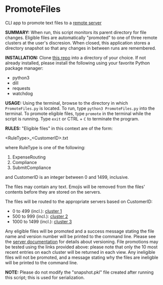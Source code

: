# PromoteFiles
CLI app to promote text files to a [remote server](https://github.com/rottney/RuleSheetServer)


**SUMMARY:**
When run, this script monitors its parent directory for file changes.
Eligible files are automatically "promoted" to one of three remote clusters at the user's discresion.
When closed, this application stores a directory snapshot so that any changes in between runs are remembered.


**INSTALLATION:**
Clone [this repo](https://github.com/rottney/PromoteFiles.git) into a directory of your choice.
If not already installed, please install the following using your favorite Python package manager:
* python3
* dill
* requests
* watchdog


**USAGE:**
Using the terminal, browse to the directory in which `PromoteFiles.py` is located.
To run, type ```python3 PromoteFiles.py``` into the terminal.
To promote eligible files, type `promote` in the terminal while the script is running.
Type `exit` or CTRL + `C` to terminate the program.


**RULES:**
"Eligible files" in this context are of the form:

\<RuleType>\_\<CustomerID>\.txt

where RuleType is one of the following:
1. ExpenseRouting
2. Compliance
3. SubmitCompliance

and CustomerID is an integer between 0 and 1499, inclusive.

The files may contain any text.  Emojis will be removed from the files' contents before they are stored on the servers.

The files will be routed to the appropriate servers based on CustomerID:
* 0 to 499 (incl.):  [cluster 1](http://cluster1.3dpqdi6p3x.us-west-2.elasticbeanstalk.com/home/view)
* 500 to 999 (incl.):  [cluster 2](http://cluster2.3dpqdi6p3x.us-west-2.elasticbeanstalk.com/home/view)
* 1000 to 1499 (incl.):  [cluster 3](http://cluster3.3dpqdi6p3x.us-west-2.elasticbeanstalk.com/home/view)

Any eligible files will be promoted and a success message stating the file name and version number will be printed to the command line.  Please see the [server documentation](https://github.com/rottney/RuleSheetServer/blob/master/README.md) for details about versioning.  File promotions may be tested using the links provided above:  please note that only the 10 most recent entries on each cluster will be returned in each view.
Any ineligible files will not be promoted, and a message stating why the files are ineligble will be printed to the command line.


**NOTE:**
Please do not modify the "snapshot.pkl" file created after running this script; this is used for serialization.
